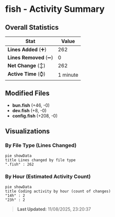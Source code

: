 # fish - Activity Summary 

## Overall Statistics

| Stat                   | Value                                                             |
| ---------------------- | ----------------------------------------------------------------- |
| **Lines Added** (➕)   | 262                                          |
| **Lines Removed** (➖) | 0                                        |
| **Net Change** (↕)    | 262                |
| **Active Time** (⌚)   | 1 minute |


## Modified Files
- **bun.fish** (+46, -0)
- **dev.fish** (+8, -0)
- **config.fish** (+208, -0)

## Visualizations

### By File Type (Lines Changed)

```mermaid
pie showData
title Lines changed by file type
".fish" : 262
```

### By Hour (Estimated Activity Count)

```mermaid
pie showData
title Coding activity by hour (count of changes)
"14h" : 2
"23h" : 2
```


> **Last Updated:** 11/08/2025, 23:20:37